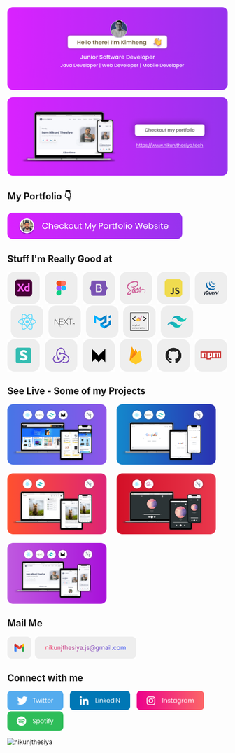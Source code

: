 <img src="https://github.com/hakkimheng/hakkimheng/blob/main/Images/hello1.png" alt="Nikunj Thesiya GitHub header image">

<a href="https://www.nik.vercel.app/" target="_blank"><img src="https://github.com/hakkimheng/hakkimheng/blob/main/Images/hello2.png" alt="Nikunj Thesiya GitHub header image"></a>

## My Portfolio 👇

<p><a href="https://www.nik.vercel.app/"><img src="https://github.com/hakkimheng/hakkimheng/blob/main/Images/checkoutimage.png" width=400></a></p>

## Stuff I'm Really Good at

<p align="left"><img src="https://github.com/hakkimheng/hakkimheng/blob/main/Images/adobexd.png" height=74> &nbsp; <img src="https://github.com/hakkimheng/hakkimheng/blob/main/Images/figma.png" height=74> &nbsp; <img src="https://github.com/hakkimheng/hakkimheng/blob/main/Images/bootstrap.png" height=74> &nbsp; <img src="https://github.com/hakkimheng/hakkimheng/blob/main/Images/sass.png" height=74> &nbsp; <img src="https://github.com/hakkimheng/hakkimheng/blob/main/Images/javascript.png" height=74> &nbsp; <img src="https://github.com/hakkimheng/hakkimheng/blob/main/Images/jquery.png" height=74> &nbsp; <img src="https://github.com/hakkimheng/hakkimheng/blob/main/Images/react.png" height=74> &nbsp; <img src="https://github.com/hakkimheng/hakkimheng/blob/main/Images/nextjs.png" height=74> &nbsp; <img src="https://github.com/hakkimheng/hakkimheng/blob/main/Images/materialui.png" height=74> &nbsp; <img src="https://github.com/hakkimheng/hakkimheng/blob/main/Images/styled-components.png" height=74> &nbsp; <img src="https://github.com/hakkimheng/hakkimheng/blob/main/Images/tailwindcss.png" height=74> &nbsp; <img src="https://github.com/hakkimheng/hakkimheng/blob/main/Images/semanticui.png" height=74> &nbsp; <img src="https://github.com/hakkimheng/hakkimheng/blob/main/Images/redux.png" height=74> &nbsp; <img src="https://github.com/hakkimheng/hakkimheng/blob/main/Images/framer.png" height=74> &nbsp; <img src="https://github.com/hakkimheng/hakkimheng/blob/main/Images/firebase.png" height=74> &nbsp; <img src="https://github.com/hakkimheng/hakkimheng/blob/main/Images/github.png" height=74> &nbsp; <img src="https://github.com/hakkimheng/hakkimheng/blob/main/Images/npm.png" height=74></p>

## See Live - Some of my Projects

<div>
  <a href="https://amazon-next-nik.vercel.app/"><img src="https://github.com/hakkimheng/hakkimheng/blob/main/Images/amazon-pro.png" alt="Amazon Clone By Nikunj Thesiya" width="45%"></a> &nbsp; &nbsp; &nbsp;<a href="https://google-next.vercel.app/" ><img src="https://github.com/hakkimheng/hakkimheng/blob/main/Images/google-pro.png" alt="Google clone by Nikunj Thesiya" width="45%"></a>
 </div>
 <br/>
 <div>
  <a href="https://instanik.netlify.app/" ><img src="https://github.com/hakkimheng/hakkimheng/blob/main/Images/instagram-pro.png" alt="Instagram clone by Nikunj Thesiya" width="45%"></a> &nbsp; &nbsp; &nbsp;<a href="https://music-nik.netlify.app/"><img src="https://github.com/hakkimheng/hakkimheng/blob/main/Images/music-pro.png" alt="Music App by Nikunj Thesiya" width="45%"></a>
 </div>
 <br/>
  <div>
  <a href="https://nik.vercel.app/"><img src="https://github.com/hakkimheng/hakkimheng/blob/main/Images/portfolio-pro.png" alt="Portfolio by Nikunj Thesiya" width="45%"></a>
 </div>

## Mail Me

<p align="left"><img src="https://github.com/hakkimheng/hakkimheng/blob/main/Images/gmail.png" height=50> &nbsp;<a href="mailto:nikunjthesiya.js@gmail.com" align="left"><img src="https://github.com/hakkimheng/hakkimheng/blob/main/Images/mail.png" height=50></a></p>

## Connect with me

<p>
  <a href="https://twitter.com/NikunjThesiya2"><img src="https://github.com/hakkimheng/hakkimheng/blob/main/Images/twitterlogo.png" height=44></a> &nbsp; &nbsp;<a href="https://www.linkedin.com/in/nikunjthesiya/"><img src="https://github.com/hakkimheng/hakkimheng/blob/main/Images/linkedinlogo.png" height=44></a> &nbsp; &nbsp;<a href="https://www.instagram.com/ll_nikunj.thesiya_ll/"><img src="https://github.com/hakkimheng/hakkimheng/blob/main/Images/instagramlogo.png" height=44></a> &nbsp; &nbsp;<a href="https://open.spotify.com/user/31crz5k4dzevnbmicr5lcng6pdne?si=1edb9d19cd7e4461"><img src="https://github.com/hakkimheng/hakkimheng/blob/main/Images/spotifylogo.png" height=44></a>

</p>

<p align="left"> <img src="https://komarev.com/ghpvc/?username=nikunjthesiya&label=Profile%20views&color=0e75b6&style=flat" alt="nikunjthesiya" /> </p>



<!---
hakkimheng/hakkimheng is a ✨ special ✨ repository because its `README.md` (this file) appears on your GitHub profile.
You can click the Preview link to take a look at your changes.
--->
